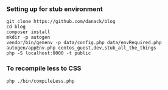 

### Setting up for stub environment

```
git clone https://github.com/danack/blog
cd blog
composer install
mkdir -p autogen
vendor/bin/genenv -p data/config.php data/envRequired.php autogen/appEnv.php centos_guest,dev,stub_all_the_things
php -S localhost:8000 -t public

```

### To recompile less to CSS

```
php ./bin/compileLess.php

```